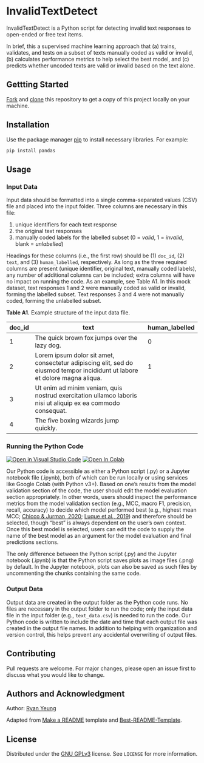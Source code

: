 # **InvalidTextDetect**

InvalidTextDetect is a Python script for detecting invalid text responses to open-ended or free text items. 

In brief, this a supervised machine learning approach that (a) trains, validates, and tests on a subset of texts manually coded as valid or invalid, (b) calculates performance metrics to help select the best model, and (c) predicts whether uncoded texts are valid or invalid based on the text alone. 

## **Gettting Started**

[Fork](https://docs.github.com/en/get-started/quickstart/fork-a-repo) and [clone](https://docs.github.com/en/get-started/quickstart/fork-a-repo#cloning-your-forked-repository) this repository to get a copy of this project locally on your machine.

## **Installation**

Use the package manager [pip](https://pip.pypa.io/en/stable/) to install necessary libraries. For example:

```bash
pip install pandas
```


## **Usage**

### **Input Data**

Input data should be formatted into a single comma-separated values (CSV) file and placed into the input folder. Three columns are necessary in this file: 
1. unique identifiers for each text response
2. the original text responses
3. manually coded labels for the labelled subset (0 = *valid*, 1 = *invalid*, blank = *unlabelled*)

Headings for these columns (i.e., the first row) should be (1) `doc_id`, (2) `text`, and (3) `human_labelled`, respectively. As long as the three required columns are present (unique identifier, original text, manually coded labels), any number of additional columns can be included; extra columns will have no impact on running the code. As an example, see Table A1. In this mock dataset, text responses 1 and 2 were manually coded as valid or invalid, forming the labelled subset. Text responses 3 and 4 were not manually coded, forming the unlabelled subset.

**Table A1.** Example structure of the input data file.

| doc_id | text                                                                                                                        | human_labelled |
|--------|-----------------------------------------------------------------------------------------------------------------------------|----------------|
| 1      | The quick brown fox jumps over the lazy dog.                                                                                | 0              |
| 2      | Lorem ipsum dolor sit amet, consectetur adipiscing elit, sed do eiusmod tempor incididunt ut labore et dolore magna aliqua. | 1              |
| 3      | Ut enim ad minim veniam, quis nostrud exercitation ullamco laboris nisi ut aliquip ex ea commodo consequat.                 |                |
| 4      | The five boxing wizards jump quickly.                                                                                       |                |


### **Running the Python Code**

[![Open in Visual Studio Code](https://open.vscode.dev/badges/open-in-vscode.svg)](https://open.vscode.dev/ryancyeung/invalid-text-detect)
[![Open In Colab](https://colab.research.google.com/assets/colab-badge.svg)](https://colab.research.google.com/github/ryancyeung/invalid-text-detect)

Our Python code is accessible as either a Python script (.py) or a Jupyter notebook file (.ipynb), both of which can be run locally or using services like Google Colab (with Python v3+). Based on one’s results from the model validation section of the code, the user should edit the model evaluation section appropriately. In other words, users should inspect the performance metrics from the model validation section (e.g., MCC, macro F1, precision, recall, accuracy) to decide which model performed best (e.g., highest mean MCC; [Chicco & Jurman, 2020](https://doi.org/10.1186/s12864-019-6413-7); [Luque et al., 2019](https://doi.org/10.1016/j.patcog.2019.02.023)) and therefore should be selected, though “best” is always dependent on the user’s own context. Once this best model is selected, users can edit the code to supply the name of the best model as an argument for the model evaluation and final predictions sections.

The only difference between the Python script (.py) and the Jupyter notebook (.ipynb) is that the Python script saves plots as image files (.png) by default. In the Jupyter notebook, plots can also be saved as such files by uncommenting the chunks containing the same code.


### **Output Data**

Output data are created in the output folder as the Python code runs. No files are necessary in the output folder to run the code; only the input data file in the input folder (e.g., `text_data.csv`) is needed to run the code. Our Python code is written to include the date and time that each output file was created in the output file names. In addition to helping with organization and version control, this helps prevent any accidental overwriting of output files.


## **Contributing**

Pull requests are welcome. For major changes, please open an issue first to discuss what you would like to change.


## **Authors and Acknowledgment**

Author: [Ryan Yeung](https://ryancyeung.github.io)

Adapted from [Make a README](https://www.makeareadme.com/) template and [Best-README-Template](https://github.com/othneildrew/Best-README-Template).


## **License**

Distributed under the [GNU GPLv3](https://www.gnu.org/licenses/gpl-3.0.en.html) license. See `LICENSE` for more information.
